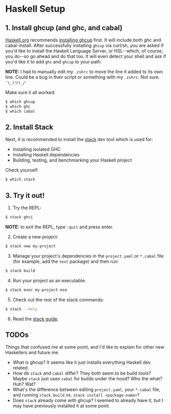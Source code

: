 # Haskell Setup


## 1. Install ghcup (and ghc, and cabal)

[Haskell.org](https://www.haskell.org/platform/mac.html) recommends [installing
ghcup](https://www.haskell.org/ghcup/) first. It will include both ghc and
cabal-install. After successfully installing `ghcup` via curl/sh, you are asked
if you'd like to install the Haskell Language Server, or HSL--which, of course,
you do--so go ahead and do that too. It will even detect your shell and ask if
you'd like it to add `ghc` and `ghcup` to your path. 

**NOTE:** I had to manually edit my `.zshrc` to move the line it added to its
own line. Could be a bug in their script or something with my `.zshrc`. Not sure.
`¯\_(ツ)_/¯`

Make sure it all worked:
```sh
$ which ghcup
$ which ghc
$ which cabal
```


## 2. Install Stack

Next, it is recommended to install the [stack](https://docs.haskellstack.org/en/stable/README/) dev tool which is used for:
* Installing isolated GHC
* Installing Haskell dependencies
* Building, testing, and benchmarking your Haskell project

Check yourself:
```sh
$ which stack
```


## 3. Try it out!

1. Try the REPL:
```sh
$ stack ghci
```
**NOTE:** to exit the REPL, type `:quit` and press enter.

2. Create a new project:
```sh
$ stack new my-project
```

3. Manage your project's dependencies in the `project.yaml` or `*.cabal` file
   (for example, add the `text` package) and then run:
```sh
$ stack build
```

4. Run your project as an executable:
```sh
$ stack exec my-project-exe

```
5. Check out the rest of the stack commands:
```sh
$ stack --help
```

6. Read the [stack guide](https://docs.haskellstack.org/en/stable/GUIDE/).


## TODOs

Things that confused me at some point, and I'd like to explain for
other new Haskellers and future me.

* What is ghcup? It seems like it just installs everything Haskell dev related.
* How do `stack` and `cabal` differ? They both seem to be build tools? Maybe
  `stack` just uses `cabal` for builds under the hood? Who the what? Huh? Wat?
* What's the difference between editing `project.yaml`, your `*.cabal` file,
  and running `stack build` vs. `stack install <package-name>`?
* Does `stack` already come with ghcup? I seemed to already have it, but I may have previously installed it at some point.

